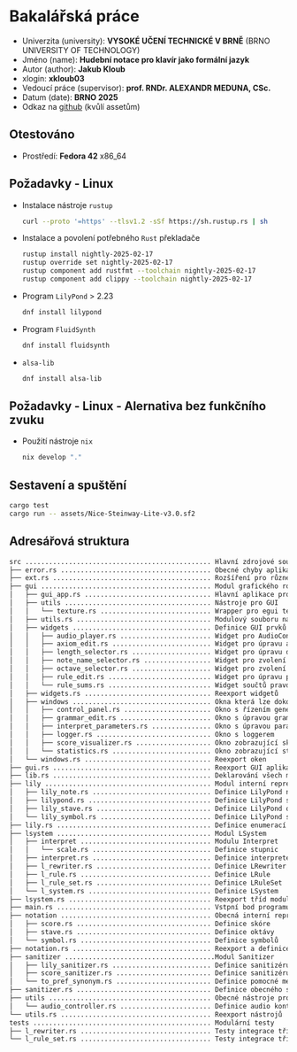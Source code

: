 # Bakalářská práce

- Univerzita (university): **VYSOKÉ UČENÍ TECHNICKÉ V BRNĚ** (BRNO UNIVERSITY OF TECHNOLOGY)
- Jméno (name): **Hudební notace pro klavír jako formální jazyk**
- Autor (author): **Jakub Kloub**
- xlogin: **xkloub03**
- Vedoucí práce (supervisor): **prof. RNDr. ALEXANDR MEDUNA, CSc.**
- Datum (date): **BRNO 2025**
- Odkaz na [github](https://github.com/theretikgm/bp) (kvůlí assetům)


## Otestováno

- Prostředí: **Fedora 42** x86_64

## Požadavky - Linux

- Instalace nástroje `rustup`

    ```bash
    curl --proto '=https' --tlsv1.2 -sSf https://sh.rustup.rs | sh
    ```

- Instalace a povolení potřebného `Rust` překladače

    ```bash
    rustup install nightly-2025-02-17
    rustup override set nightly-2025-02-17
    rustup component add rustfmt --toolchain nightly-2025-02-17
    rustup component add clippy --toolchain nightly-2025-02-17
    ```

- Program `LilyPond` > 2.23

    ```bash
    dnf install lilypond
    ```

- Program `FluidSynth`

    ```bash
    dnf install fluidsynth
    ```

- `alsa-lib`

    ```bash
    dnf install alsa-lib
    ```

## Požadavky - Linux - Alernativa bez funkčního zvuku

- Použití nástroje `nix`

    ```bash
    nix develop "."
    ```

## Sestavení a spuštění

```bash
cargo test
cargo run -- assets/Nice-Steinway-Lite-v3.0.sf2
```

## Adresářová struktura

```bash
src ............................................... Hlavní zdrojové soubory aplikace
├── error.rs ...................................... Obecné chyby aplikace a návratový typ Result
├── ext.rs ........................................ Rozšíření pro různé datové typy
├── gui ........................................... Modul grafického rozhraní
│   ├── gui_app.rs ................................ Hlavní aplikace pro EFrame
│   ├── utils ..................................... Nástroje pro GUI
│   │   └── texture.rs ............................ Wrapper pro egui texturu
│   ├── utils.rs .................................. Modulový souboru nástrojů GUI
│   ├── widgets ................................... Definice GUI prvků
│   │   ├── audio_player.rs ....................... Widget pro AudioController
│   │   ├── axiom_edit.rs ......................... Widget pro úpravu axiomu
│   │   ├── length_selector.rs .................... Widget pro úpravu délky doby
│   │   ├── note_name_selector.rs ................. Widget pro zvolení jména noty
│   │   ├── octave_selector.rs .................... Widget pro zvolení oktávy
│   │   ├── rule_edit.rs .......................... Widget pro úpravu pravidel
│   │   └── rule_sums.rs .......................... Widget součtů pravděpodobností praidel
│   ├── widgets.rs ................................ Reexport widgetů
│   ├── windows ................................... Okna která lze dokovat
│   │   ├── control_panel.rs ...................... Okno s řízením genereace not
│   │   ├── grammar_edit.rs ....................... Okno s úpravou gramatiky L-systému
│   │   ├── interpret_parameters.rs ............... Okno s úpravou parametrů interpreteru
│   │   ├── logger.rs ............................. Okno s loggerem
│   │   ├── score_visualizer.rs ................... Okno zobrazující skóre
│   │   └── statistics.rs ......................... Okno zobrazující statistiky L-systému
│   └── windows.rs ................................ Reexport oken
├── gui.rs ........................................ Reexport GUI aplikace
├── lib.rs ........................................ Deklarování všech modulů aplikace
├── lily .......................................... Modul interní reprezentace LilyPond
│   ├── lily_note.rs .............................. Definice LilyPond noty a spojených struktur
│   ├── lilypond.rs ............................... Definice LilyPond skóre
│   ├── lily_stave.rs ............................. Definice LilyPond oktávy
│   └── lily_symbol.rs ............................ Definice LilyPond symoblů
├── lily.rs ....................................... Definice enumerací LilyPondu
├── lsystem ....................................... Modul LSystem
│   ├── interpret ................................. Modulu Interpret
│   │   └── scale.rs .............................. Definice stupnic
│   ├── interpret.rs .............................. Definice interpreteru
│   ├── l_rewriter.rs ............................. Definice LRewriter
│   ├── l_rule.rs ................................. Definice LRule
│   ├── l_rule_set.rs ............................. Definice LRuleSet
│   └── l_system.rs ............................... Definice LSystem
├── lsystem.rs .................................... Reexport tříd modulu LSystem
├── main.rs ....................................... Vstpní bod programu - vytvoření EFrame
├── notation ...................................... Obecná interní reprezentace skóre
│   ├── score.rs .................................. Definice skóre
│   ├── stave.rs .................................. Definice oktávy
│   └── symbol.rs ................................. Definice symbolů
├── notation.rs ................................... Reexport a definice enumerací skóre
├── sanitizer ......................................Modul Sanitizer
│   ├── lily_sanitizer.rs ......................... Definice sanitizéru LilyPond reprezentace
│   ├── score_sanitizer.rs ........................ Definice sanitizéru obecné reprezentace
│   └── to_pref_synonym.rs ........................ Definice pomocné metody sanitizéru
├── sanitizer.rs .................................. Definice obecného sanitizéru (trait)
├── utils ......................................... Obecné nástroje programu
│   └── audio_controller.rs ....................... Definice audio kontroléru
└── utils.rs ...................................... Reexport nástrojů
tests ............................................. Modulární testy
├── l_rewriter.rs ................................. Testy integrace třídy CSSLRewriter
└── l_rule_set.rs ................................. Testy integrace třídy LRuleSet
```